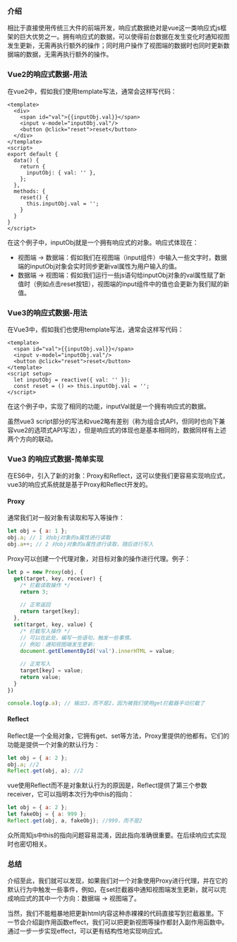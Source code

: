 ### 介绍

相比于直接使用传统三大件的前端开发，响应式数据绝对是vue这一类响应式js框架的巨大优势之一。拥有响应式的数据，可以使得前台数据在发生变化时通知视图发生更新，无需再执行额外的操作；同时用户操作了视图端的数据时也同时更新数据端的数据，无需再执行额外的操作。

### Vue2的响应式数据-用法

在vue2中，假如我们使用template写法，通常会这样写代码：

```vue
<template>
  <div>
    <span id="val">{{inputObj.val}}</span>
    <input v-model="inputObj.val"/>
    <button @click="reset">reset</button>
  </div>
</template>
<script>
export default {
  data() {
    return {
      inputObj: { val: '' },
    };
  },
  methods: {
    reset() {
      this.inputObj.val = '';
    }
  }
}
</script>
```

在这个例子中，inputObj就是一个拥有响应式的对象。响应式体现在：

- 视图端 -> 数据端：假如我们在视图端（input组件）中输入一些文字时，数据端的inputObj对象会实时同步更新val属性为用户输入的值。
- 数据端 -> 视图端：假如我们运行一些js语句给inputObj对象的val属性赋了新值时（例如点击reset按钮），视图端的input组件中的值也会更新为我们赋的新值。

### Vue3的响应式数据-用法

在Vue3中，假如我们也使用template写法，通常会这样写代码：

```vue
<template>
  <span id="val">{{inputObj.val}}</span>
  <input v-model="inputObj.val"/>
  <button @click="reset">reset</button>
</template>
<script setup>
  let inputObj = reactive({ val: '' });
  const reset = () => this.inputObj.val = '';
</script>
```

在这个例子中，实现了相同的功能，inputVal就是一个拥有响应式的数据。

虽然vue3 script部分的写法和vue2略有差别（称为组合式API，但同时也向下兼容vue2的选项式API写法），但是响应式的体现也是基本相同的，数据同样有上述两个方向的联动。

### Vue3 的响应式数据-简单实现

在ES6中，引入了新的对象：Proxy和Reflect，这可以使我们更容易实现响应式，vue3的响应式系统就是基于Proxy和Reflect开发的。

#### Proxy

通常我们对一般对象有读取和写入等操作：

```js
let obj = { a: 1 };
obj.a; // 1 对obj对象的a属性进行读取
obj.a++; // 2 对obj对象的a属性进行读取，随后进行写入
```

Proxy可以创建一个代理对象，对目标对象的操作进行代理。例子：

```js
let p = new Proxy(obj, {
  get(target, key, receiver) { 
    /* 拦截读取操作 */ 
    return 3;
    
    // 正常返回
    return target[key];
  },
  set(target, key, value) { 
    /* 拦截写入操作 */
    // 可以在此处，编写一些语句，触发一些事情。
    // 例如：通知视图端发生更新:
    document.getElementById('val').innerHTML = value;
    
    // 正常写入
    target[key] = value;
    return value;
  }
})

console.log(p.a); // 输出3，而不是2，因为被我们使用get拦截器手动拦截了
```

#### Reflect

Reflect是一个全局对象，它拥有get、set等方法，Proxy里提供的他都有。它们的功能是提供一个对象的默认行为：
```js
let obj = { a: 2 };
obj.a; //2
Reflect.get(obj, a); //2
```

vue使用Reflect而不是对象默认行为的原因是，Reflect提供了第三个参数receiver，它可以指明本次行为中this的指向：

```js
let obj = { a: 2 };
let fakeObj = { a: 999 };
Reflect.get(obj, a, fakeObj); //999，而不是2
```

众所周知js中this的指向问题容易混淆，因此指向准确很重要。在后续响应式实现时也密切相关。

### 总结

介绍至此，我们就可以发现，如果我们对一个对象使用Proxy进行代理，并在它的默认行为中触发一些事件，例如，在set拦截器中通知视图端发生更新，就可以完成响应式的其中一个方向：数据端 -> 视图端了。

当然，我们不能粗暴地把更新html内容这种赤裸裸的代码直接写到拦截器里。下一节会介绍副作用函数effect，我们可以把更新视图等操作都封入副作用函数中。通过一步一步实现effect，可以更有结构性地实现响应式。